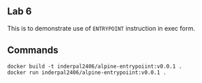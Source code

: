 ## Lab 6
This is to demonstrate use of `ENTRYPOINT` instruction in exec form.

## Commands
```
docker build -t inderpal2406/alpine-entrypoiint:v0.0.1 .
docker run inderpal2406/alpine-entrypoiint:v0.0.1 .
```
